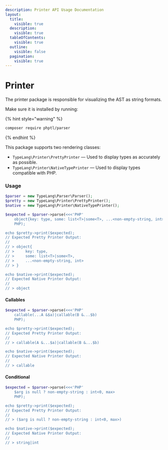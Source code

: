 ```yaml
---
description: Printer API Usage Documentation
layout:
  title:
    visible: true
  description:
    visible: true
  tableOfContents:
    visible: true
  outline:
    visible: false
  pagination:
    visible: true
---
```


# Printer

The printer package is responsible for visualizing the AST as string formats.

Make sure it is installed by running:

{% hint style="warning" %}
```bash
composer require phptl/parser
```
{% endhint %}

This package supports two rendering classes:
- `TypeLang\Printer\PrettyPrinter` — Used to display types as accurately as possible.
- `TypeLang\Printer\NativeTypePrinter` — Used to display types compatible with PHP.

### Usage

```php
$parser = new TypeLang\Parser\Parser();
$pretty = new TypeLang\Printer\PrettyPrinter();
$native = new TypeLang\Printer\NativeTypePrinter();

$expected = $parser->parse(<<<'PHP'
    object{key: type, some: list<T>|some<T>, ...<non-empty-string, int>}
    PHP);

echo $pretty->print($expected);
// Expected Pretty Printer Output:
//
// > object{
// >     key: type,
// >     some: list<T>|some<T>,
// >     ...<non-empty-string, int>
// > }

echo $native->print($expected);
// Expected Native Printer Output:
//
// > object
```

#### Callables

```php
$expected = $parser->parse(<<<'PHP'
    callable(...A &$a)|callable(B &...$b)
    PHP);

echo $pretty->print($expected);
// Expected Pretty Printer Output:
//
// > callable(A &...$a)|callable(B &...$b)

echo $native->print($expected);
// Expected Native Printer Output:
//
// > callable
```

#### Conditional

```php
$expected = $parser->parse(<<<'PHP'
    $arg is null ? non-empty-string : int<0, max>
    PHP);

echo $pretty->print($expected);
// Expected Pretty Printer Output:
//
// > ($arg is null ? non-empty-string : int<0, max>)

echo $native->print($expected);
// Expected Native Printer Output:
//
// > string|int
```

